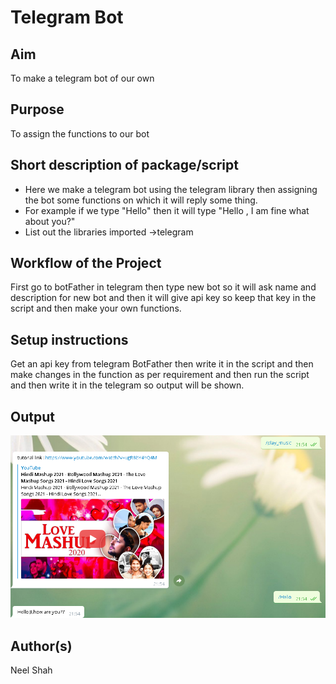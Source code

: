 # Telegram Bot

## Aim

To make a  telegram bot of our own
## Purpose

To assign the functions to our bot

## Short description of package/script

- Here we make a telegram bot using the telegram library then assigning the bot some functions on which it will reply some thing.
- For example if we type "Hello" then it will type "Hello , I am fine what about you?"
- List out the libraries imported ->telegram


## Workflow of the Project

First go to botFather in telegram then type new bot so it will ask name and description for new bot and then it will give api key so keep that key in the script and then make your own functions.

## Setup instructions
Get an api key from telegram BotFather then write it in the script and then make changes in the function as per requirement and then run the script and then write it in the telegram so output will be shown.  

## Output

![image](Images/output(telegram_bot).png)

## Author(s)

Neel Shah
